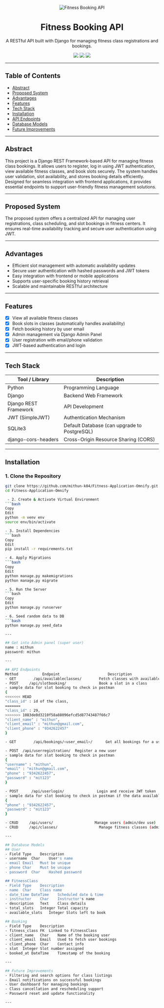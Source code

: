 
<p align="center">
  <img src="https://img.icons8.com/color/96/000000/dumbbell.png" alt="Fitness Booking API" />
</p>

<h1 align="center"> Fitness Booking API</h1>

<p align="center">
  A RESTful API built with Django for managing fitness class registrations and bookings.
</p>

<p align="center">
  <a href="#"><img src="https://img.shields.io/badge/Python-3.10-blue?style=flat-square&logo=python"></a>
  <a href="#"><img src="https://img.shields.io/badge/Django-REST_Framework-green?style=flat-square&logo=django"></a>
  <a href="#"><img src="https://img.shields.io/badge/License-MIT-lightgrey?style=flat-square"></a>
</p>

---

## Table of Contents

- [Abstract](#-abstract)
- [Proposed System](#-proposed-system)
- [Advantages](#-advantages)
- [Features](#-features)
- [Tech Stack](#-tech-stack)
- [Installation](#-installation)
- [API Endpoints](#-api-endpoints)
- [Database Models](#-database-models)
- [Future Improvements](#-future-improvements)

---

##  Abstract

This project is a Django REST Framework-based API for managing fitness class bookings. It allows users to register, log in using JWT authentication, view available fitness classes, and book slots securely. The system handles user validation, slot availability, and stores booking details efficiently. Designed for seamless integration with frontend applications, it provides essential endpoints to support user-friendly fitness management solutions.

---

##  Proposed System

The proposed system offers a centralized API for managing user registrations, class scheduling, and slot bookings in fitness centers. It ensures real-time availability tracking and secure user authentication using JWT.

---

##  Advantages

-  Efficient slot management with automatic availability updates
-  Secure user authentication with hashed passwords and JWT tokens
-  Easy integration with frontend or mobile applications
-  Supports user-specific booking history retrieval
-  Scalable and maintainable RESTful architecture

---

##  Features

- [x] View all available fitness classes
- [x] Book slots in classes (automatically handles availability)
- [x] Fetch booking history by user email
- [x] Admin management via Django Admin Panel
- [x] User registration with email/phone validation
- [x] JWT-based authentication and login

---

##  Tech Stack

| Tool / Library           | Description                                  |
|--------------------------|----------------------------------------------|
|  Python                  | Programming Language                         |
|  Django                  | Backend Web Framework                        |
|  Django REST Framework   | API Development                              |
|  JWT (SimpleJWT)         | Authentication Mechanism                     |
|  SQLite3                 | Default Database (can upgrade to PostgreSQL) |
|  django-cors-headers     | Cross-Origin Resource Sharing (CORS)         |

---

##  Installation

### 1. Clone the Repository
```bash
git clone https://github.com/mithun-k04/Fitness-Application-Omnify.git
cd Fitness-Application-Omnify

 - 2. Create & Activate Virtual Environment
```bash
Copy
Edit
python -m venv env
source env/bin/activate  

- 3. Install Dependencies
```bash
Copy
Edit
pip install -r requirements.txt

- 4. Apply Migrations
```bash
Copy
Edit
python manage.py makemigrations
python manage.py migrate

- 5. Run the Server
```bash
Copy
Edit
python manage.py runserver

- 6. Seed random data to DB
```bash
python manage.py seed_data

---

## Get into Admin panel (super user)
name : mithun
password: mithun

---

## API Endpoints
Method	         Endpoint	                   Description
- GET	     /api/availableclasses/	       Fetch classes with available slots
- POST	   /api/slotbooking/	           Book a slot in a class
- sample data for slot booking to check in postman
{
<<<<<<< HEAD
"class_id" : id of the class,
=======
"class_id" : 29,
>>>>>>> 1083de0d3210f58a88096efcd5d87743487f66c7
"client_name" : "mithun",
"client_email" : "mithun@gmail.com",
"client_phone" : "9342622457"
}

- GET	     /api/bookings/<user_email>/	  Get all bookings for a user, use correct email id that should be used for booking

- POST	/api/userregistration/	Register a new user
- sample data for slot booking to check in postman
{
"username" : "mithun",
"email" : "mithun@gmail.com",
"phone" : "9342622457",
"password" : "mit123"
}

- POST	    /api/userlogin/	              Login and receive JWT token
- sample data for slot booking to check in postman if the data available in DB.
{
"phone" : "9342622457",
"password" : "mit123"
}

- CRUD	   /api/users/	                 Manage users (admin/dev use)
- CRUD	   /api/classes/	               Manage fitness classes (admin/dev use)

---

## Database Models
## User
- Field	Type	Description
- username	Char	User's name
- email	Email	Must be unique
- phone	Char	Must be unique
- password	Char	Hashed password

## FitnessClass
- Field	Type	Description
- name	Char	Class name
- date_time	DateTime	Scheduled date & time
- instructor	Char	Instructor's name
- description	Text	Class details
- total_slots	Integer	Total capacity
- available_slots	Integer	Slots left to book

## Booking
- Field	Type	Description
- fitness_class	FK	Linked to FitnessClass
- client_name	Char	Name of the booking user
- client_email	Email	Used to fetch user bookings
- client_phone	Char	Contact info
- slot	Integer	Slot number assigned
- booked_at	DateTime	Timestamp of the booking

---

## Future Improvements
- Filtering and search options for class listings
- Email notifications on successful bookings
- User dashboard for managing bookings
- Class cancellation and rescheduling support
- Password reset and update functionality

---
